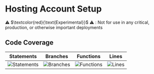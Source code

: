 
# Hosting Account Setup

⚠️ $\textcolor{red}{\text{Experimental}}$ ⚠️ : Not for use in any critical, production, or otherwise important deployments

## Code Coverage

| Statements                  | Branches                | Functions                 | Lines             |
| --------------------------- | ----------------------- | ------------------------- | ----------------- |
| ![Statements](https://img.shields.io/badge/statements-95.65%25-brightgreen.svg?style=flat) | ![Branches](https://img.shields.io/badge/branches-90.47%25-brightgreen.svg?style=flat) | ![Functions](https://img.shields.io/badge/functions-94.82%25-brightgreen.svg?style=flat) | ![Lines](https://img.shields.io/badge/lines-95.6%25-brightgreen.svg?style=flat) |

